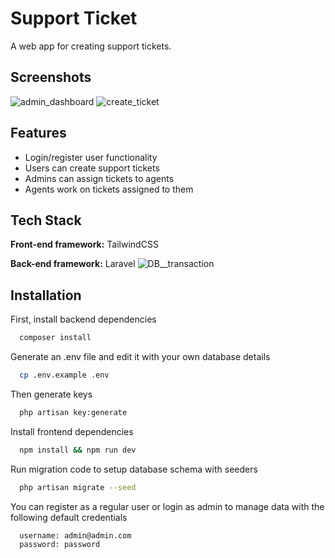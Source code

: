 
# Support Ticket

A web app for creating support tickets.

## Screenshots
![admin_dashboard](https://user-images.githubusercontent.com/3273498/206614132-9891127b-070d-4905-a79a-de4fb25d18e9.png)
![create_ticket](https://user-images.githubusercontent.com/3273498/206614141-4c5d156a-cdae-4eae-98e4-111737e803ac.png)

## Features

- Login/register user functionality
- Users can create support tickets
- Admins can assign tickets to agents
- Agents work on tickets assigned to them

## Tech Stack

**Front-end framework:** TailwindCSS

**Back-end framework:** Laravel
![DB__transaction](https://user-images.githubusercontent.com/3273498/206613371-97f54e4f-9732-44ee-9c30-c0b6277b917b.jpg)

## Installation

First, install backend dependencies

```bash
  composer install
```
Generate an .env file and edit it with your own database details

```bash
  cp .env.example .env
```
Then generate keys

```bash
  php artisan key:generate
```
Install frontend dependencies 

```bash
  npm install && npm run dev
```

Run migration code to setup database schema with seeders

```bash
  php artisan migrate --seed
```

You can register as a regular user or login as admin to manage data with the following default credentials 

```bash
  username: admin@admin.com
  password: password
```
